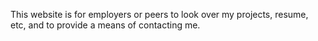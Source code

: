 This website is for employers or peers to look over my projects, resume, etc, and to provide a means of contacting me.
